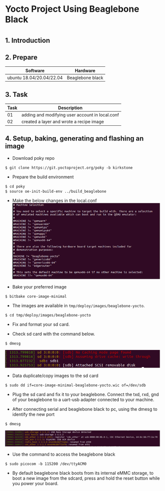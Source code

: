<h1> Yocto Project Using Beaglebone Black <h1>

## 1. Introduction 


## 2. Prepare

| Software                   | Hardware              |
|----------------------------|-----------------------|
| ubuntu 18.04/20.04/22.04   | Beaglebone black      |

## 3. Task
| Task   | Description                                               |
|--------|-----------------------------------------------------------|
| 01     | adding and modifying user account in local.conf           |
| 02     | created a layer and wrote a recipe image                  |


## 4. Setup, baking, generating and flashing an image
- Download poky repo
```shell
$ git clone https://git.yoctoproject.org/poky -b kirkstone
```

- Prepare the build environment
```shell
$ cd poky
$ source oe-init-build-env ../build_beaglebone
```
- Make the below changes in the local.conf
![file](images/editlocalconf.png)

- Bake your preferred image
```shell
$ bitbake core-image-minimal
```
- The images are available in `tmp/deploy/images/beaglebone-yocto`.
```shell
$ cd tmp/deploy/images/beaglebone-yocto
```
- Fix and format your sd card.

- Check sd card with the command below.
```shell
$ dmesg
```
![lfile](images/sdcard.png)

- Data duplicate/copy images to the sd card
```shell
$ sudo dd if=core-image-minimal-beaglebone-yocto.wic of=/dev/sdb
```
- Plug the sd card and fix it to your beaglebone. Connect the txd, rxd, gnd of your beaglebone to a uart-usb adapter connected to your machine.

- After connecting serial and beaglebone black to pc, using the dmesg to identify the new port
```shell
$ dmesg
```
![lfile](images/serial.png)

- Use the command to access the beaglebone black
```shell
$ sudo picocom -b 115200 /dev/ttyACM0
```
- By default beaglebone black boots from its internal eMMC storage, to boot a new image from the sdcard, press and hold the reset button while you power your board. 